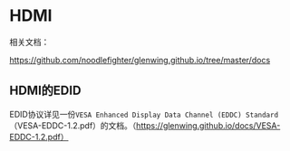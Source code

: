 

# HDMI



相关文档：

https://github.com/noodlefighter/glenwing.github.io/tree/master/docs



## HDMI的EDID

EDID协议详见一份`VESA Enhanced Display Data Channel (EDDC) Standard`（VESA-EDDC-1.2.pdf）的文档。（https://glenwing.github.io/docs/VESA-EDDC-1.2.pdf）



